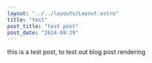 ```yaml
---
layout: "../../layouts/Layout.astro"
title: "test"
post_title: "test post"
post_date: "2024-09-29"
---
```


this is a test post, to test out blog post rendering
